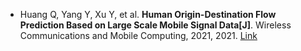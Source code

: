 * Huang Q, Yang Y, Xu Y, et al. <b>Human Origin-Destination Flow Prediction Based on Large Scale Mobile Signal Data[J]</b>. Wireless Communications and Mobile Computing, 2021, 2021. [Link](https://www.hindawi.com/journals/wcmc/2021/1604268/)
